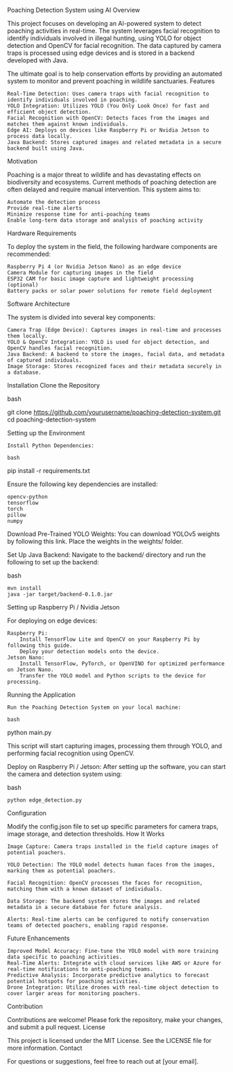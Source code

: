 Poaching Detection System using AI
Overview

This project focuses on developing an AI-powered system to detect poaching activities in real-time. The system leverages facial recognition to identify individuals involved in illegal hunting, using YOLO for object detection and OpenCV for facial recognition. The data captured by camera traps is processed using edge devices and is stored in a backend developed with Java.

The ultimate goal is to help conservation efforts by providing an automated system to monitor and prevent poaching in wildlife sanctuaries.
Features

    Real-Time Detection: Uses camera traps with facial recognition to identify individuals involved in poaching.
    YOLO Integration: Utilizes YOLO (You Only Look Once) for fast and efficient object detection.
    Facial Recognition with OpenCV: Detects faces from the images and matches them against known individuals.
    Edge AI: Deploys on devices like Raspberry Pi or Nvidia Jetson to process data locally.
    Java Backend: Stores captured images and related metadata in a secure backend built using Java.

Motivation

Poaching is a major threat to wildlife and has devastating effects on biodiversity and ecosystems. Current methods of poaching detection are often delayed and require manual intervention. This system aims to:

    Automate the detection process
    Provide real-time alerts
    Minimize response time for anti-poaching teams
    Enable long-term data storage and analysis of poaching activity

Hardware Requirements

To deploy the system in the field, the following hardware components are recommended:

    Raspberry Pi 4 (or Nvidia Jetson Nano) as an edge device
    Camera Module for capturing images in the field
    ESP32 CAM for basic image capture and lightweight processing (optional)
    Battery packs or solar power solutions for remote field deployment

Software Architecture

The system is divided into several key components:

    Camera Trap (Edge Device): Captures images in real-time and processes them locally.
    YOLO & OpenCV Integration: YOLO is used for object detection, and OpenCV handles facial recognition.
    Java Backend: A backend to store the images, facial data, and metadata of captured individuals.
    Image Storage: Stores recognized faces and their metadata securely in a database.

Installation
Clone the Repository

bash

git clone https://github.com/yourusername/poaching-detection-system.git
cd poaching-detection-system

Setting up the Environment

    Install Python Dependencies:

    bash

pip install -r requirements.txt

Ensure the following key dependencies are installed:

    opencv-python
    tensorflow
    torch
    pillow
    numpy

Download Pre-Trained YOLO Weights: You can download YOLOv5 weights by following this link. Place the weights in the weights/ folder.

Set Up Java Backend: Navigate to the backend/ directory and run the following to set up the backend:

bash

    mvn install
    java -jar target/backend-0.1.0.jar

Setting up Raspberry Pi / Nvidia Jetson

For deploying on edge devices:

    Raspberry Pi:
        Install TensorFlow Lite and OpenCV on your Raspberry Pi by following this guide.
        Deploy your detection models onto the device.
    Jetson Nano:
        Install TensorFlow, PyTorch, or OpenVINO for optimized performance on Jetson Nano.
        Transfer the YOLO model and Python scripts to the device for processing.

Running the Application

    Run the Poaching Detection System on your local machine:

    bash

python main.py

This script will start capturing images, processing them through YOLO, and performing facial recognition using OpenCV.

Deploy on Raspberry Pi / Jetson: After setting up the software, you can start the camera and detection system using:

bash

    python edge_detection.py

Configuration

Modify the config.json file to set up specific parameters for camera traps, image storage, and detection thresholds.
How It Works

    Image Capture: Camera traps installed in the field capture images of potential poachers.

    YOLO Detection: The YOLO model detects human faces from the images, marking them as potential poachers.

    Facial Recognition: OpenCV processes the faces for recognition, matching them with a known dataset of individuals.

    Data Storage: The backend system stores the images and related metadata in a secure database for future analysis.

    Alerts: Real-time alerts can be configured to notify conservation teams of detected poachers, enabling rapid response.

Future Enhancements

    Improved Model Accuracy: Fine-tune the YOLO model with more training data specific to poaching activities.
    Real-Time Alerts: Integrate with cloud services like AWS or Azure for real-time notifications to anti-poaching teams.
    Predictive Analysis: Incorporate predictive analytics to forecast potential hotspots for poaching activities.
    Drone Integration: Utilize drones with real-time object detection to cover larger areas for monitoring poachers.

Contribution

Contributions are welcome! Please fork the repository, make your changes, and submit a pull request.
License

This project is licensed under the MIT License. See the LICENSE file for more information.
Contact

For questions or suggestions, feel free to reach out at [your email].